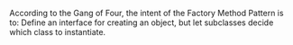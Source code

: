 According to the Gang of Four, the intent of the Factory Method Pattern is to:
    Define an interface for creating an object, but let subclasses decide which class to instantiate.